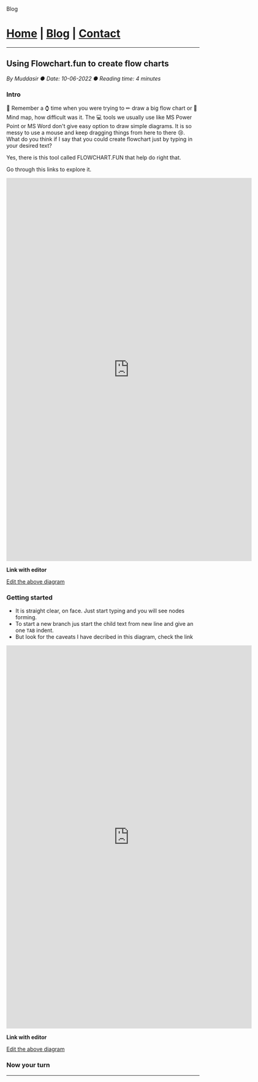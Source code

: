 Blog

# [Home](https://viaahmed.github.io) | [Blog](https://viaahmed.github.io/blog.html) | [Contact](https://viaahmed.github.io/contact.html)

---

## Using Flowchart.fun to create flow charts

*By Muddasir ● Date: 10-06-2022 ● Reading time: 4 minutes*

### Intro

🤔 Remember a ⌚ time when you were trying to ✏ draw a big flow chart or 🧠 Mind map, how difficult was it. The 💻 tools we usually use like MS Power Point or MS Word don't give easy option to draw simple diagrams. It is so messy to use a mouse and keep dragging things from here to there 😢.
What do you think if I say that you could create flowchart just by typing in your desired text?

Yes, there is this tool called FLOWCHART.FUN that help do right that.

Go through this links to explore it.

<iframe src="https://flowchart.fun/f#H4hQBcAsFMFtoFwAID2AnAlgcwwOwIYA2AtACb5oDWoh+AnigK7gKhJJr66UAiGayADIAlUCGCgA6jCjQ0SfEhwA3aLgUBjcBmUZwdJBgDOSI4wAO5wnQD8bJBpgbKyY4fBIAyo+ilGhaCQASRDNbV19O3Z2AE1oI2QAORQPRTNLayRAGXJ7dmTkH2dDEz0vaC0MFHUAdgAKAEoAJgaAIzCdPVtc6LiEpGTU0wsrAxzo6PyHJ0pi9yQAM3QHKqMMUjl8bSqo8d3Jwpm3Uu8YPwDg9oiu3ZukXuQgjzc04czAXg3AGT3u2-6UJJSFEMMqNvrt7lNyocSh5FvIWoxVrh4iZzIw0OYUEZoKCbuDHrMXsCkJ8cXs-uwgtCFOoMLAMWgPCh5qY5LoNNAdj9xniniZCSNiV8uWT-oN0gKckA" width="640" height="1000" frameborder="0" marginheight="0" marginwidth="0">Loading…</iframe>

**Link with editor**

[Edit the above diagram](https://flowchart.fun/c#H4hQBcAsFMFtoFwAID2AnAlgcwwOwIYA2AtACb5oDWoh+AnigK7gKhJJr66UAiGayADIAlUCGCgA6jCjQ0SfEhwA3aLgUBjcBmUZwdJBgDOSI4wAO5wnQD8bJBpgbKyY4fBIAyo+ilGhaCQASRDNbV19O3Z2AE1oI2QAORQPRTNLayRAGXJ7dmTkH2dDEz0vaC0MFHUAdgAKAEoAJgaAIzCdPVtc6LiEpGTU0wsrAxzo6PyHJ0pi9yQAM3QHKqMMUjl8bSqo8d3Jwpm3Uu8YPwDg9oiu3ZukXuQgjzc04czAXg3AGT3u2-6UJJSFEMMqNvrt7lNyocSh5FvIWoxVrh4iZzIw0OYUEZoKCbuDHrMXsCkJ8cXs-uwgtCFOoMLAMWgPCh5qY5LoNNAdj9xniniZCSNiV8uWT-oN0gKckA)

### Getting started

- It is straight clear, on face. Just start typing and you will see nodes forming.
- To start a new branch jus start the child text from new line and give an one `TAB` indent.
- But look for the caveats I have decribed in this diagram, check the link

<iframe src="https://flowchart.fun/f#CoCw9grg5iAEAuICWBnWBDADp2rYGMwwAbAGl3lhHTRTAFsBTWYpepedeJMAOxQB0AKFiwAcmAEBGAFywAmpALpesXmEoQUzTOgBOKxI21oVAE1goAjhH3MARgfwBrRvBQjRsAO5g9z-UheMzktZkQ8b0Z7FA5wsFhGXkIzZiReeATGMw4-WAAzPSQks2IATwRGAA9KAFpYCD1iJJTGPQE-KE8JAQAmOVBmPUZ8tpb0qFw0fBpmcwJqJ3g2yyTY7gA3Rk9RX39AiGDQ7QItTPoG3iQbNLM0bxAxxK29NUZ8YxR9Mu7JWABmAbINB4MqQV75JB6FCUFpBZavbwcOBGBBEMiwMx8ADklFGjGIsDBEGUvFxLEY+lUHGEXh8fgCeiCIQKUJhDRO6Fg9iIzgwwVgmCSaJ8RWWCEelk4yyYGVMArCErm2AEoiAA" width="640" height="1000" frameborder="0" marginheight="0" marginwidth="0">Loading…</iframe>

**Link with editor**

[Edit the above diagram](https://flowchart.fun/c#CoCw9grg5iAEAuICWBnWBDADp2rYGMwwAbAGl3lhHTRTAFsBTWYpepedeJMAOxQB0AKFiwAcmAEBGAFywAmpALpesXmEoQUzTOgBOKxI21oVAE1goAjhH3MARgfwBrRvBQjRsAO5g9z-UheMzktZkQ8b0Z7FA5wsFhGXkIzZiReeATGMw4-WAAzPSQks2IATwRGAA9KAFpYCD1iJJTGPQE-KE8JAQAmOVBmPUZ8tpb0qFw0fBpmcwJqJ3g2yyTY7gA3Rk9RX39AiGDQ7QItTPoG3iQbNLM0bxAxxK29NUZ8YxR9Mu7JWABmAbINB4MqQV75JB6FCUFpBZavbwcOBGBBEMiwMx8ADklFGjGIsDBEGUvFxLEY+lUHGEXh8fgCeiCIQKUJhDRO6Fg9iIzgwwVgmCSaJ8RWWCEelk4yyYGVMArCErm2AEoiAA)


### Now your turn

---
